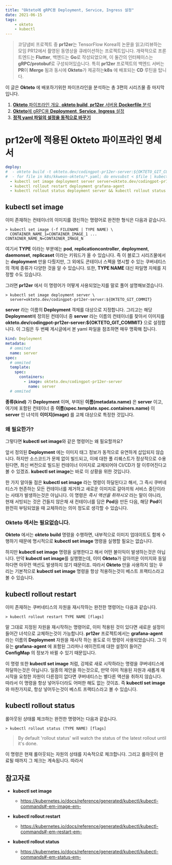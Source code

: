 ```yaml
---
title: "Okteto에 gRPC용 Deployment, Service, Ingress 설정"
date: 2021-06-15
tags:
    - okteto
    - kubectl
---
```


> 코딩냄비 프로젝트 중 **pr12er**는 TensorFlow Korea의 논문을 읽고/리뷰하는 모임 PR12에서 촬영된 동영상을 큐레이션하는 프로젝트입니다. 개략적으로 프론트엔드는 **Flutter**, 백엔드는 **Go**로 작성되었으며, 이 둘간의 인터페이스는 **gRPC/protobuf**로 구성되어있습니다. 특히 **pr12er** 프로젝트의 백엔드 서버는 **PR**이 **Merge** 됨과 동시에 **Okteto**가 제공하는**k8s** 에 배포되는 **CD** 루틴을 탑니다.

이 글은 **Okteto** 에 배포하기위한 파이프라인을 분석하는 총 3편의 시리즈물 중 마지막입니다.

1. [**Okteto** 파이프라인 개요, **okteto build**, **pr12er** 서버용 **Dockerfile** 분석](https://codingpot.github.io/posts/2021-06-11-okteto-pipeline-build/)
2. [**Okteto**에 gRPC용 **Deployment**, ****Service****, **Ingress** 설정](https://codingpot.github.io/posts/2021-06-16-okteto-kubectl-apply/)
3. [**정적 yaml 파일의 설정을 동적으로 바꾸기**]()

# **pr12er**에 적용된 **Okteto** 파이프라인 명세서

```yaml
deploy:
#  - okteto build -t okteto.dev/codingpot-pr12er-server:${OKTETO_GIT_COMMIT} -f ./server/deploy/Dockerfile server
#  - for file in k8s/kkweon-okteto/*.yaml; do envsubst < $file | kubectl apply -f -; done
  - kubectl set image deployment server server=okteto.dev/codingpot-pr12er-server:${OKTETO_GIT_COMMIT}
  - kubectl rollout restart deployment grafana-agent
  - kubectl rollout status deployment server && kubectl rollout status deployment grafana-agent
```

## kubectl set image 

이미 존재하는 컨테이너의 이미지를 갱신하는 명령어로 완전한 형식은 다음과 같습니다.

```shell
> kubectl set image (-f FILENAME | TYPE NAME) \
  CONTAINER_NAME_1=CONTAINER_IMAGE_1 ... CONTAINER_NAME_N=CONTAINER_IMAGE_N
```

여기서 **TYPE** 이라는 부분에는 **pod**, **replicationcontroller**, **deployment**, **daemonset**, **replicaset** 이라는 키워드가 올 수 있습니다. 즉 이 블로그 시리즈물에서는 **deployment** 만을 다뤘지만, 그 외에도 콘테이너 스펙을 명시할 수 있는 쿠버네티스의 객체 종류가 다양한 것을 알 수 있습니다. 또한, **TYPE NAME** 대신 파일명 자체를 지정할 수도 있습니다. 

그러면 **pr12er** 에서 이 명령어가 어떻게 사용되었는지를 말로 풀어 설명해보겠습니다.

```shell
> kubectl set image deployment server \
  server=okteto.dev/codingpot-pr12er-server:${OKTETO_GIT_COMMIT}
```

**server** 라는 이름의 **Deployment** 객체를 대상으로 지정합니다. 그리고는 해당 **Deployment**에 정의된 컨테이너 중 **server** 라는 이름의 컨테이너를 찾아서 이미지를 **okteto.dev/codingpot-pr12er-server:${OKTETO_GIT_COMMIT}** 으로 설정합니다. 이 그림은 두 번째 게시글에서 본 yaml 파일을 참조하면 매우 명확해 집니다.

```yaml
kind: Deployment
metadata:
  # ommited
  name: server
spec:
  # ommited
  template:
    spec:
      containers:
        - image: okteto.dev/codingpot-pr12er-server
          name: server
  # ommited
```

**종류(kind)** 가 **Deployment** 이며, 부여된 **이름(metadata.name)** 은 **server** 이고, 여기에 포함된 컨테이너 중 **이름(spec.template.spec.containers.name)** 이 **server** 인 녀석의 **이미지(image)** 를 교체 대상으로 특정한 것입니다.

### 왜 필요한가?
그렇다면 **kubectl set image**와 같은 명령어는 왜 필요할까요? 

앞서 정의된 **Deployment** 에는 이미지 태그 정보가 동적으로 유연하게 삽입되지 않습니다. 하지만 소스코드가 문제 없이 빌드되고, 이에 대한 풀 리퀘스트가 정상적으로 수용된다면, 최신 버전으로 빌드된 컨테이너 이미지로 교체되어야 CI/CD가 잘 이루어진다고 볼 수 있겠죠. **kubectl set image**는 바로 이 상황을 위한 것입니다. 

한 가지 알아둘 점은 **kubectl set image** 라는 명령이 하달된다고 해서, 그 즉시 쿠버네티스가 현존하는 모든 컨테이너를 제거하고 새로운 이미지로 갈아끼워 서비스 중단이라는 사태가 발생하는것은 아닙니다. 이 명령은 _즉시 액션을 취하시오_ 라는 말이 아니라, 현재 서빙되는 것은 건들지 않은채 새 컨테이너를 담은 **Pod**을 만든 다음, 해당 **Pod**이 완전히 부팅되었을 때 교체하라는 의미 정도로 생각할 수 있습니다. 

### Okteto 에서는 필요없습니다.
**Okteto** 에서는 **okteto build** 명령을 수행하면, 내부적으로 이미지 업데이트도 함께 수행하기 때문에 명시적으로 **kubectl set image** 명령을 실행할 필요는 없습니다.

하지만 **kubectl set image** 명령을 실행한다고 해서 어떤 불이익이 발생하는것은 아닙니다. 만약 **kubectl set image**를 실행했는데, 이미 **Okteto**가 갈아끼운 이미지와 동일하다면 아무런 액션도 발생하지 않기 때문이죠. 따라서 **Okteto** 만을 사용하지 않는 우리는 기본적으로 **kubectl set image** 명령을 항상 적용하는것이 베스트 프랙티스라고 볼 수 있습니다.

## kubectl rollout restart

이미 존재하는 쿠버네티스의 자원을 재시작하는 완전한 명령어는 다음과 같습니다.

```shell
> kubectl rollout restart TYPE NAME [flags]
```

말 그대로 지정된 자원을 재시작하는 명령어로, 이미 적용된 것이 있다면 새로운 설정이 들어간 녀석으로 교체하는것이 가능합니다. **pr12er** 프로젝트에서는 **grafana-agent** 라는 이름의 **Deployment** 자원을 재시작 하는 용도로 이 명령이 사용되었습니다. 그 이유는 **grafana-agent** 에 포함된 그라파나 에이전트에 대한 설정이 들어간 **ConfigMap** 의 정보가 바뀔 수 있기 때문입니다.

이 명령 또한 **kubectl set image** 처럼, 강제로 새로 시작하라는 명령을 쿠버네티스에 하달하는것은 아닙니다. 일종의 제안을 하는것으로, 만약 이미 적용된 자원과 새롭게 재시작을 요청한 자원이 다른점이 없다면 쿠버네티스는 별다른 액션을 취하지 않습니다. 따라서 이 명령을 항상 넣어두더라도 어떠한 해도 없는 것이죠. 즉 **kubectl set image** 와 마찬가지로, 항상 넣어두는것이 베스트 프랙티스라고 볼 수 있습니다.

## kubectl rollout status

롤아웃된 상태를 체크하는 완전한 명령어는 다음과 같습니다.

```shell
> kubectl rollout status (TYPE NAME) [flags]
```

> By default 'rollout status' will watch the status of the latest rollout until it's done. 

이 명령은 현재 롤아웃되는 자원의 상태를 지속적으로 체크합니다. 그리고 롤아웃이 완료될 때까지 그 체크는 계속됩니다. 따라서 

## 참고자료
- **kubectl set image**
  - https://kubernetes.io/docs/reference/generated/kubectl/kubectl-commands#-em-image-em-

- **kubectl rollout restart**
  - https://kubernetes.io/docs/reference/generated/kubectl/kubectl-commands#-em-restart-em-

- **kubectl rollout status**
  - https://kubernetes.io/docs/reference/generated/kubectl/kubectl-commands#-em-status-em-